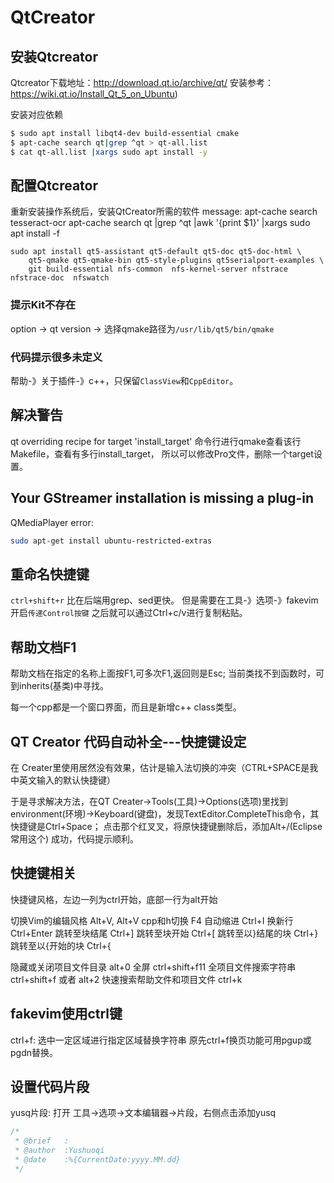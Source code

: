 # QtCreator
## 安装Qtcreator
Qtcreator下载地址：http://download.qt.io/archive/qt/
安装参考：https://wiki.qt.io/Install_Qt_5_on_Ubuntu)

安装对应依赖
```bash
$ sudo apt install libqt4-dev build-essential cmake
$ apt-cache search qt|grep ^qt > qt-all.list
$ cat qt-all.list |xargs sudo apt install -y 

```

## 配置Qtcreator
重新安装操作系统后，安装QtCreator所需的软件
message: 
    apt-cache search tesseract-ocr 
    apt-cache search qt |grep ^qt |awk '{print $1}' |xargs sudo apt install -f 
```shell
sudo apt install qt5-assistant qt5-default qt5-doc qt5-doc-html \
    qt5-qmake qt5-qmake-bin qt5-style-plugins qt5serialport-examples \
    git build-essential nfs-common  nfs-kernel-server nfstrace nfstrace-doc  nfswatch
```

### 提示Kit不存在
option -> qt version -> 选择qmake路径为`/usr/lib/qt5/bin/qmake`

### 代码提示很多未定义
帮助-》关于插件-》c++，只保留`ClassView`和`CppEditor`。

## 解决警告
qt overriding recipe for target 'install_target'
命令行进行qmake查看该行Makefile，查看有多行install_target，
所以可以修改Pro文件，删除一个target设置。

## Your GStreamer installation is missing a plug-in 
QMediaPlayer error:
```bash
sudo apt-get install ubuntu-restricted-extras
```

## 重命名快捷键
`ctrl+shift+r` 比在后端用grep、sed更快。
但是需要在工具-》选项-》fakevim开启`传递Control按键`
之后就可以通过Ctrl+c/v进行复制粘贴。

## 帮助文档F1
帮助文档在指定的名称上面按F1,可多次F1,返回则是Esc;
当前类找不到函数时，可到inherits(基类)中寻找。

每一个cpp都是一个窗口界面，而且是新增c++ class类型。


## QT Creator 代码自动补全---快捷键设定
在 Creater里使用居然没有效果，估计是输入法切换的冲突（CTRL+SPACE是我中英文输入的默认快捷键）

于是寻求解决方法，在QT Creater->Tools(工具)->Options(选项)里找到
environment(环境)->Keyboard(键盘)，发现TextEditor.CompleteThis命令，其快捷键是Ctrl+Space；
点击那个红叉叉，将原快捷键删除后，添加Alt+/(Eclipse常用这个)
成功，代码提示顺利。

## 快捷键相关
快捷键风格，左边一列为ctrl开始，底部一行为alt开始

切换Vim的编辑风格 Alt+V, Alt+V
cpp和h切换  F4
自动缩进 Ctrl+I
换新行 Ctrl+Enter
跳转至块结尾    Ctrl+]
跳转至块开始    Ctrl+[
跳转至以}结尾的块   Ctrl+}
跳转至以{开始的块   Ctrl+{

隐藏或关闭项目文件目录 alt+0
全屏 ctrl+shift+f11
全项目文件搜索字符串  ctrl+shift+f 或者 alt+2
快速搜索帮助文件和项目文件 ctrl+k

## fakevim使用ctrl键
ctrl+f: 选中一定区域进行指定区域替换字符串
原先ctrl+f换页功能可用pgup或pgdn替换。


## 设置代码片段
yusq片段: 打开 工具->选项->文本编辑器->片段，右侧点击添加yusq
```c++
/*
 * @brief   :
 * @author  :Yushuoqi
 * @date    :%{CurrentDate:yyyy.MM.dd}
 */
```
